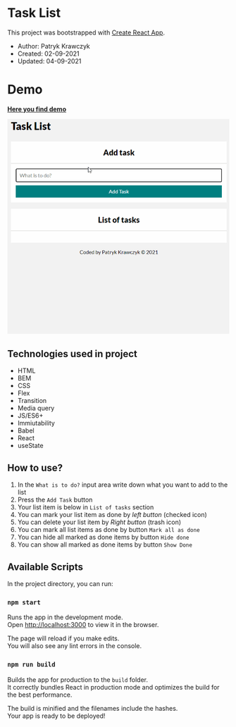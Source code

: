 # Task List

This project was bootstrapped with [Create React App](https://github.com/facebook/create-react-app).

- Author: Patryk Krawczyk
- Created: 02-09-2021
- Updated: 04-09-2021

# Demo
[**Here you find demo**](https://patrick36212.github.io/react-task-list/)

![Gif](react-task-gif.gif)

## Technologies used in project

- HTML
- BEM
- CSS
- Flex
- Transition
- Media query
- JS/ES6+
- Immiutability
- Babel
- React
- useState

## How to use?

1. In the `What is to do?` input area write down what you want to add to the list
2. Press the `Add Task` button
3. Your list item is below in `List of tasks` section
4. You can mark your list item as done by *left button* (checked icon)
5. You can delete your list item by *Right button* (trash icon)
6. You can mark all list items as done by button `Mark all as done`
7. You can hide all marked as done items by button `Hide done`
8. You can show all marked as done items by button `Show Done`
## Available Scripts

In the project directory, you can run:

### `npm start`

Runs the app in the development mode.\
Open [http://localhost:3000](http://localhost:3000) to view it in the browser.

The page will reload if you make edits.\
You will also see any lint errors in the console.

### `npm run build`

Builds the app for production to the `build` folder.\
It correctly bundles React in production mode and optimizes the build for the best performance.

The build is minified and the filenames include the hashes.\
Your app is ready to be deployed!